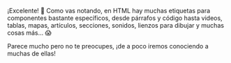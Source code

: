 ¡Excelente! :clap: Como vas notando, en HTML hay muchas etiquetas para componentes bastante específicos, desde párrafos y código hasta videos, tablas, mapas, artículos, secciones, sonidos, lienzos para dibujar y muchas cosas más... :scream:

Parece mucho pero no te preocupes, ¡de a poco iremos conociendo a muchas de ellas!